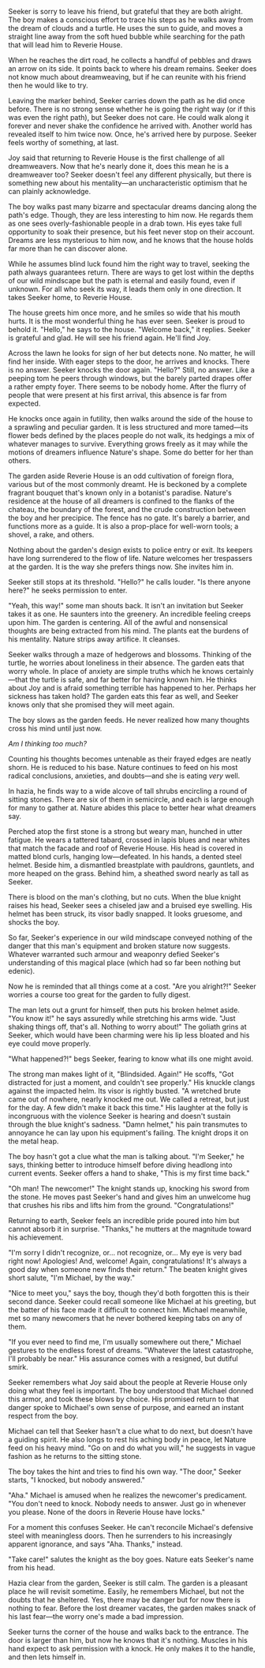 Seeker is sorry to leave his friend, but grateful that they are both alright. The boy makes a conscious effort to trace his steps as he walks away from the dream of clouds and a turtle. He uses the sun to guide, and moves a straight line away from the soft hued bubble while searching for the path that will lead him to Reverie House.

When he reaches the dirt road, he collects a handful of pebbles and draws an arrow on its side. It points back to where his dream remains. Seeker does not know much about dreamweaving, but if he can reunite with his friend then he would like to try.

Leaving the marker behind, Seeker carries down the path as he did once before. There is no strong sense whether he is going the right way (or if this was even the right path), but Seeker does not care. He could walk along it forever and never shake the confidence he arrived with. Another world has revealed itself to him twice now. Once, he's arrived here by purpose. Seeker feels worthy of something, at last.

Joy said that returning to Reverie House is the first challenge of all dreamweavers. Now that he's nearly done it, does this mean he is a dreamweaver too? Seeker doesn't feel any different physically, but there is something new about his mentality—an uncharacteristic optimism that he can plainly acknowledge.

The boy walks past many bizarre and spectacular dreams dancing along the path's edge. Though, they are less interesting to him now. He regards them as one sees overly-fashionable people in a drab town. His eyes take full opportunity to soak their presence, but his feet never stop on their account. Dreams are less mysterious to him now, and he knows that the house holds far more than he can discover alone.

While he assumes blind luck found him the right way to travel, seeking the path always guarantees return. There are ways to get lost within the depths of our wild mindscape but the path is eternal and easily found, even if unknown. For all who seek its way, it leads them only in one direction. It takes Seeker home, to Reverie House.

The house greets him once more, and he smiles so wide that his mouth hurts. It is the most wonderful thing he has ever seen. Seeker is proud to behold it. "Hello," he says to the house. "Welcome back," it replies. Seeker is grateful and glad. He will see his friend again. He'll find Joy.

Across the lawn he looks for sign of her but detects none. No matter, he will find her inside. With eager steps to the door, he arrives and knocks. There is no answer. Seeker knocks the door again. "Hello?" Still, no answer. Like a peeping tom he peers through windows, but the barely parted drapes offer a rather empty foyer. There seems to be nobody home. After the flurry of people that were present at his first arrival, this absence is far from expected.

He knocks once again in futility, then walks around the side of the house to a sprawling and peculiar garden. It is less structured and more tamed—its flower beds defined by the places people do not walk, its hedgings a mix of whatever manages to survive. Everything grows freely as it may while the motions of dreamers influence Nature's shape. Some do better for her than others.

The garden aside Reverie House is an odd cultivation of foreign flora, various but of the most commonly dreamt. He is beckoned by a complete fragrant bouquet that's known only in a botanist's paradise. Nature's residence at the house of all dreamers is confined to the flanks of the chateau, the boundary of the forest, and the crude construction between the boy and her precipice. The fence has no gate. It's barely a barrier, and functions more as a guide. It is also a prop-place for well-worn tools; a shovel, a rake, and others.

Nothing about the garden's design exists to police entry or exit. Its keepers have long surrendered to the flow of life. Nature welcomes her trespassers at the garden. It is the way she prefers things now. She invites him in.

Seeker still stops at its threshold. "Hello?" he calls louder. "Is there anyone here?" he seeks permission to enter.

"Yeah, this way\!" some man shouts back. It isn't an invitation but Seeker takes it as one. He saunters into the greenery. An incredible feeling creeps upon him. The garden is centering. All of the awful and nonsensical thoughts are being extracted from his mind. The plants eat the burdens of his mentality. Nature strips away artifice. It cleanses.

Seeker walks through a maze of hedgerows and blossoms. Thinking of the turtle, he worries about loneliness in their absence. The garden eats that worry whole. In place of anxiety are simple truths which he knows certainly—that the turtle is safe, and far better for having known him. He thinks about Joy and is afraid something terrible has happened to her. Perhaps her sickness has taken hold? The garden eats this fear as well, and Seeker knows only that she promised they will meet again.

The boy slows as the garden feeds. He never realized how many thoughts cross his mind until just now. 

*Am I thinking too much?*

Counting his thoughts becomes untenable as their frayed edges are neatly shorn. He is reduced to his base. Nature continues to feed on his most radical conclusions, anxieties, and doubts—and she is eating *very* well.

In hazia, he finds way to a wide alcove of tall shrubs encircling a round of sitting stones. There are six of them in semicircle, and each is large enough for many to gather at. Nature abides this place to better hear what dreamers say. 

Perched atop the first stone is a strong but weary man, hunched in utter fatigue. He wears a tattered tabard, crossed in lapis blues and near whites that match the facade and roof of Reverie House. His head is covered in matted blond curls, hanging low—defeated. In his hands, a dented steel helmet. Beside him, a dismantled breastplate with pauldrons, gauntlets, and more heaped on the grass. Behind him, a sheathed sword nearly as tall as Seeker.

There is blood on the man's clothing, but no cuts. When the blue knight raises his head, Seeker sees a chiseled jaw and a bruised eye swelling. His helmet has been struck, its visor badly snapped. It looks gruesome, and shocks the boy.

So far, Seeker's experience in our wild mindscape conveyed nothing of the danger that this man's equipment and broken stature now suggests. Whatever warranted such armour and weaponry defied Seeker's understanding of this magical place (which had so far been nothing but edenic). 

Now he is reminded that all things come at a cost. "Are you alright?\!" Seeker worries a course too great for the garden to fully digest.

The man lets out a grunt for himself, then puts his broken helmet aside. "You know it\!" he says assuredly while stretching his arms wide. "Just shaking things off, that's all. Nothing to worry about\!" The goliath grins at Seeker, which would have been charming were his lip less bloated and his eye could move properly.

"What happened?\!" begs Seeker, fearing to know what ills one might avoid.

The strong man makes light of it, "Blindsided. Again\!" He scoffs, "Got distracted for just a moment, and couldn't see properly." His knuckle clangs against the impacted helm. Its visor is rightly busted. "A wretched brute came out of nowhere, nearly knocked me out. We called a retreat, but just for the day. A few didn't make it back this time." His laughter at the folly is incongruous with the violence Seeker is hearing and doesn't sustain through the blue knight's sadness. "Damn helmet," his pain transmutes to annoyance he can lay upon his equipment's failing. The knight drops it on the metal heap.

The boy hasn't got a clue what the man is talking about. "I'm Seeker," he says, thinking better to introduce himself before diving headlong into current events. Seeker offers a hand to shake, "This is my first time back."

"Oh man\! The newcomer\!" The knight stands up, knocking his sword from the stone. He moves past Seeker's hand and gives him an unwelcome hug that crushes his ribs and lifts him from the ground. "Congratulations\!"

Returning to earth, Seeker feels an incredible pride poured into him but cannot absorb it in surprise. "Thanks," he mutters at the magnitude toward his achievement.

"I'm sorry I didn't recognize, or... not recognize, or... My eye is very bad right now\! Apologies\! And, welcome\! Again, congratulations\! It's always a good day when someone new finds their return." The beaten knight gives short salute, "I'm Michael, by the way."

"Nice to meet you," says the boy, though they'd both forgotten this is their second dance. Seeker could recall someone like Michael at his greeting, but the batter of his face made it difficult to connect him. Michael meanwhile, met so many newcomers that he never bothered keeping tabs on any of them.

"If you ever need to find me, I'm usually somewhere out there," Michael gestures to the endless forest of dreams. "Whatever the latest catastrophe, I'll probably be near." His assurance comes with a resigned, but dutiful smirk.

Seeker remembers what Joy said about the people at Reverie House only doing what they feel is important. The boy understood that Michael donned this armor, and took these blows by choice. His promised return to that danger spoke to Michael's own sense of purpose, and earned an instant respect from the boy.

Michael can tell that Seeker hasn't a clue what to do next, but doesn't have a guiding spirit. He also longs to rest his aching body in peace, let Nature feed on his heavy mind. "Go on and do what you will," he suggests in vague fashion as he returns to the sitting stone.

The boy takes the hint and tries to find his own way. "The door," Seeker starts, "I knocked, but nobody answered."

"Aha." Michael is amused when he realizes the newcomer's predicament. "You don't need to knock. Nobody needs to answer. Just go in whenever you please. None of the doors in Reverie House have locks."

For a moment this confuses Seeker. He can't reconcile Michael's defensive steel with meaningless doors. Then he surrenders to his increasingly apparent ignorance, and says "Aha. Thanks," instead.

"Take care\!" salutes the knight as the boy goes. Nature eats Seeker's name from his head.

Hazia clear from the garden, Seeker is still calm. The garden is a pleasant place he will revisit sometime. Easily, he remembers Michael, but not the doubts that he sheltered. Yes, there may be danger but for now there is nothing to fear. Before the lost dreamer vacates, the garden makes snack of his last fear—the worry one's made a bad impression.

Seeker turns the corner of the house and walks back to the entrance. The door is larger than him, but now he knows that it's nothing. Muscles in his hand expect to ask permission with a knock. He only makes it to the handle, and then lets himself in.